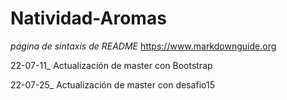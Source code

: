 # Natividad-Aromas

*página de sintaxis de README*
https://www.markdownguide.org

22-07-11_
Actualización de master con Bootstrap

22-07-25_
Actualización de master con desafio15
